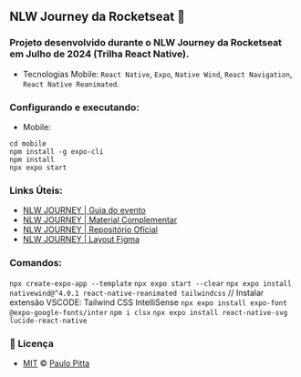 ## NLW Journey da Rocketseat 🚀

### Projeto desenvolvido durante o NLW Journey da Rocketseat em Julho de 2024 (Trilha React Native).

- Tecnologias Mobile: `React Native`, `Expo`, `Native Wind`, `React Navigation`, `React Native Reanimated`.

### Configurando e executando:

- Mobile:
```
cd mobile 
npm install -g expo-cli
npm install
npx expo start
```

### Links Úteis:

- [NLW JOURNEY | Guia do evento ](https://efficient-sloth-d85.notion.site/NLW-JOURNEY-Guia-do-evento-c16d91a2edc64f8182585d4bec6d33e9)
- [NLW JOURNEY | Material Complementar](https://efficient-sloth-d85.notion.site/NLW-16-Journey-013b69ad79894122824abd76bc0dab9b)
- [NLW JOURNEY | Repositório Oficial](https://github.com/rocketseat-education/nlw-journey-react-native)
- [NLW JOURNEY | Layout Figma](https://www.figma.com/community/file/1392276874471420367/nlw-journey-planejador-de-viagem)

### Comandos:

`npx create-expo-app --template`
`npx expo start --clear`
`npx expo install nativewind@^4.0.1 react-native-reanimated tailwindcss` // Instalar extensão VSCODE: Tailwind CSS IntelliSense
`npx expo install expo-font @expo-google-fonts/inter`
`npm i clsx`
`npx expo install react-native-svg lucide-react-native`

### 📝 Licença

- [MIT](https://github.com/paulopitta97/nlw-journey/blob/master/LICENSE) © [Paulo Pitta](https://github.com/paulopitta97)